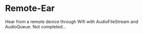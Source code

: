 # Remote-Ear
Hear from a remote device through Wifi with AudioFileStream and AudioQueue.
Not completed...
